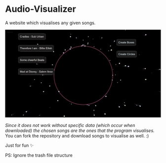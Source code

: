 # Audio-Visualizer
A website which visualises any given songs. 

<img src="https://github.com/Aryaholmukhe/Audio-Visualizer/blob/main/Capture.PNG?raw=true" data-canonical-src="https://github.com/Aryaholmukhe/Audio-Visualizer/blob/main/Capture.PNG?raw=true" width="550" />

*Since it does not work without specific data (which occur when downloaded) the chosen songs are the ones that the program visualises.*
You can fork the repository and download songs to visualise as well. :)

Just for fun ✨

PS: Ignore the trash file structure
